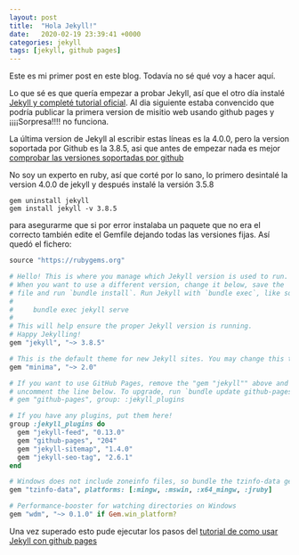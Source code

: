 ```yaml
---
layout: post
title:  "Hola Jekyll!"
date:   2020-02-19 23:39:41 +0000
categories: jekyll
tags: [jekyll, github pages]
---
```

Este es mi primer post en este blog. Todavía no sé qué voy a hacer aquí.

Lo que sé es que quería empezar a probar Jekyll, así que el otro día instalé [Jekyll y completé tutorial oficial](https://jekyllrb.com/docs/step-by-step/01-setup/). 
Al dia siguiente estaba convencido que podría publicar la primera version de misitio web usando github pages y ¡¡¡¡Sorpresa!!!! no funciona.

La última version de Jekyll al escribir estas líneas es la 4.0.0, pero la version soportada por Github es la 3.8.5, asi que antes de empezar nada es mejor [comprobar las versiones soportadas por github](https://pages.github.com/versions/)

No soy un experto en ruby, así que corté por lo sano, lo primero desintalé la version 4.0.0 de jekyll y después instalé la versión 3.5.8
``` shell
gem uninstall jekyll
gem install jekyll -v 3.8.5
```

para asegurarme que si por error instalaba un paquete que no era el correcto también edite el Gemfile dejando todas las versiones fijas. Así quedó el fichero:
```ruby
source "https://rubygems.org"

# Hello! This is where you manage which Jekyll version is used to run.
# When you want to use a different version, change it below, save the
# file and run `bundle install`. Run Jekyll with `bundle exec`, like so:
#
#     bundle exec jekyll serve
#
# This will help ensure the proper Jekyll version is running.
# Happy Jekylling!
gem "jekyll", "~> 3.8.5"

# This is the default theme for new Jekyll sites. You may change this to anything you like.
gem "minima", "~> 2.0"

# If you want to use GitHub Pages, remove the "gem "jekyll"" above and
# uncomment the line below. To upgrade, run `bundle update github-pages`.
# gem "github-pages", group: :jekyll_plugins

# If you have any plugins, put them here!
group :jekyll_plugins do
  gem "jekyll-feed", "0.13.0"
  gem "github-pages", "204"
  gem "jekyll-sitemap", "1.4.0"
  gem "jekyll-seo-tag", "2.6.1"
end

# Windows does not include zoneinfo files, so bundle the tzinfo-data gem
gem "tzinfo-data", platforms: [:mingw, :mswin, :x64_mingw, :jruby]

# Performance-booster for watching directories on Windows
gem "wdm", "~> 0.1.0" if Gem.win_platform?
```

Una vez superado esto pude ejecutar los pasos del [tutorial de como usar Jekyll con github pages](https://help.github.com/en/github/working-with-github-pages/creating-a-github-pages-site-with-jekyll)
